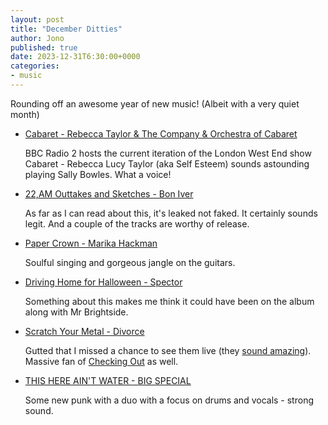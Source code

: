 ```yaml
---
layout: post
title: "December Ditties"
author: Jono
published: true
date: 2023-12-31T6:30:00+0000
categories: 
- music
---
```


Rounding off an awesome year of new music! (Albeit with a very quiet month)


* [Cabaret - Rebecca Taylor & The Company & Orchestra of Cabaret](https://www.bbc.co.uk/sounds/play/m001sw1z)

	 BBC Radio 2 hosts the current iteration of the London West End show Cabaret - Rebecca Lucy Taylor (aka Self Esteem) sounds astounding playing Sally Bowles. What a voice!


* [22,AM Outtakes and Sketches - Bon Iver](https://www.youtube.com/watch?v=oA5F1GdWDQ0)

	 As far as I can read about this, it's leaked not faked. It certainly sounds legit. And a couple of the tracks are worthy of release. 


* [Paper Crown - Marika Hackman](https://www.youtube.com/watch?v=yhGyx1FO6ho)

	 Soulful singing and gorgeous jangle on the guitars. 


* [Driving Home for Halloween - Spector](https://www.youtube.com/watch?v=DDi-NQXnhCw)

	 Something about this makes me think it could have been on the album along with Mr Brightside.


* [Scratch Your Metal - Divorce](https://www.youtube.com/watch?v=p65H8pjPbYc)

	 Gutted that I missed a chance to see them live (they [sound amazing](https://www.youtube.com/watch?v=kcpBrZnfpP8)). Massive fan of [Checking Out](https://www.youtube.com/watch?v=8-3bRTP1GpA) as well. 


* [THIS HERE AIN'T WATER - BIG SPECIAL](https://www.youtube.com/watch?v=9IVjMRCH-Ks)

	 Some new punk with a duo with a focus on drums and vocals - strong sound. 

